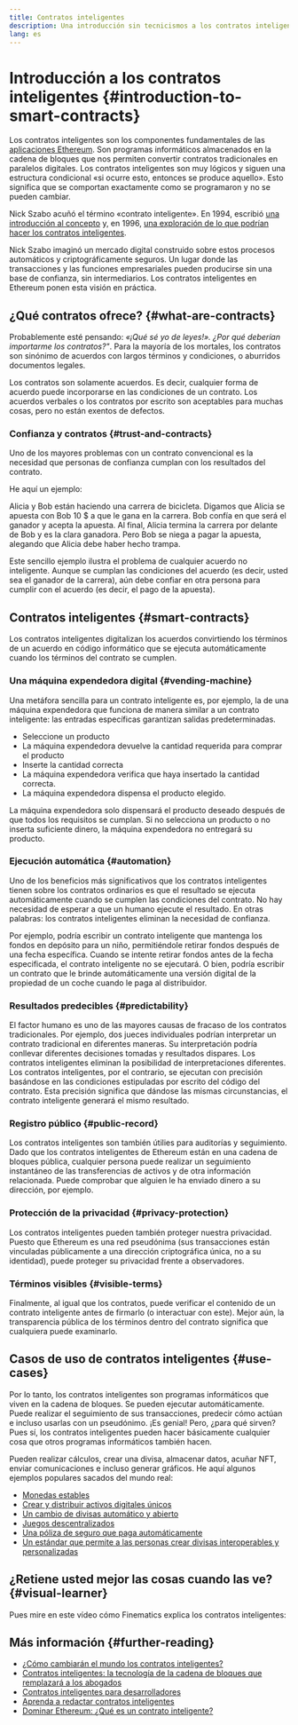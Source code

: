 ```yaml
---
title: Contratos inteligentes
description: Una introducción sin tecnicismos a los contratos inteligentes
lang: es
---
```


# Introducción a los contratos inteligentes {#introduction-to-smart-contracts}

Los contratos inteligentes son los componentes fundamentales de las [aplicaciones Ethereum](/dapps/). Son programas informáticos almacenados en la cadena de bloques que nos permiten convertir contratos tradicionales en paralelos digitales. Los contratos inteligentes son muy lógicos y siguen una estructura condicional «si ocurre esto, entonces se produce aquello». Esto significa que se comportan exactamente como se programaron y no se pueden cambiar.

Nick Szabo acuñó el término «contrato inteligente». En 1994, escribió [una introducción al concepto](https://www.fon.hum.uva.nl/rob/Courses/InformationInSpeech/CDROM/Literature/LOTwinterschool2006/szabo.best.vwh.net/smart.contracts.html) y, en 1996, [una exploración de lo que podrían hacer los contratos inteligentes](https://www.fon.hum.uva.nl/rob/Courses/InformationInSpeech/CDROM/Literature/LOTwinterschool2006/szabo.best.vwh.net/smart_contracts_2.html).

Nick Szabo imaginó un mercado digital construido sobre estos procesos automáticos y criptográficamente seguros. Un lugar donde las transacciones y las funciones empresariales pueden producirse sin una base de confianza, sin intermediarios. Los contratos inteligentes en Ethereum ponen esta visión en práctica.

## ¿Qué contratos ofrece? {#what-are-contracts}

Probablemente esté pensando: _«¡Qué sé yo de leyes!». ¿Por qué deberían importarme los contratos?"_. Para la mayoría de los mortales, los contratos son sinónimo de acuerdos con largos términos y condiciones, o aburridos documentos legales.

Los contratos son solamente acuerdos. Es decir, cualquier forma de acuerdo puede incorporarse en las condiciones de un contrato. Los acuerdos verbales o los contratos por escrito son aceptables para muchas cosas, pero no están exentos de defectos.

### Confianza y contratos {#trust-and-contracts}

Uno de los mayores problemas con un contrato convencional es la necesidad que personas de confianza cumplan con los resultados del contrato.

He aquí un ejemplo:

Alicia y Bob están haciendo una carrera de bicicleta. Digamos que Alicia se apuesta con Bob 10 $ a que le gana en la carrera. Bob confía en que será el ganador y acepta la apuesta. Al final, Alicia termina la carrera por delante de Bob y es la clara ganadora. Pero Bob se niega a pagar la apuesta, alegando que Alicia debe haber hecho trampa.

Este sencillo ejemplo ilustra el problema de cualquier acuerdo no inteligente. Aunque se cumplan las condiciones del acuerdo (es decir, usted sea el ganador de la carrera), aún debe confiar en otra persona para cumplir con el acuerdo (es decir, el pago de la apuesta).

## Contratos inteligentes {#smart-contracts}

Los contratos inteligentes digitalizan los acuerdos convirtiendo los términos de un acuerdo en código informático que se ejecuta automáticamente cuando los términos del contrato se cumplen.

### Una máquina expendedora digital {#vending-machine}

Una metáfora sencilla para un contrato inteligente es, por ejemplo, la de una máquina expendedora que funciona de manera similar a un contrato inteligente: las entradas específicas garantizan salidas predeterminadas.

- Seleccione un producto
- La máquina expendedora devuelve la cantidad requerida para comprar el producto
- Inserte la cantidad correcta
- La máquina expendedora verifica que haya insertado la cantidad correcta.
- La máquina expendedora dispensa el producto elegido.

La máquina expendedora solo dispensará el producto deseado después de que todos los requisitos se cumplan. Si no selecciona un producto o no inserta suficiente dinero, la máquina expendedora no entregará su producto.

### Ejecución automática {#automation}

Uno de los beneficios más significativos que los contratos inteligentes tienen sobre los contratos ordinarios es que el resultado se ejecuta automáticamente cuando se cumplen las condiciones del contrato. No hay necesidad de esperar a que un humano ejecute el resultado. En otras palabras: los contratos inteligentes eliminan la necesidad de confianza.

Por ejemplo, podría escribir un contrato inteligente que mantenga los fondos en depósito para un niño, permitiéndole retirar fondos después de una fecha específica. Cuando se intente retirar fondos antes de la fecha especificada, el contrato inteligente no se ejecutará. O bien, podría escribir un contrato que le brinde automáticamente una versión digital de la propiedad de un coche cuando le paga al distribuidor.

### Resultados predecibles {#predictability}

El factor humano es uno de las mayores causas de fracaso de los contratos tradicionales. Por ejemplo, dos jueces individuales podrían interpretar un contrato tradicional en diferentes maneras. Su interpretación podría conllevar diferentes decisiones tomadas y resultados dispares. Los contratos inteligentes eliminan la posibilidad de interpretaciones diferentes. Los contratos inteligentes, por el contrario, se ejecutan con precisión basándose en las condiciones estipuladas por escrito del código del contrato. Esta precisión significa que dándose las mismas circunstancias, el contrato inteligente generará el mismo resultado.

### Registro público {#public-record}

Los contratos inteligentes son también útilies para auditorías y seguimiento. Dado que los contratos inteligentes de Ethereum están en una cadena de bloques pública, cualquier persona puede realizar un seguimiento instantáneo de las transferencias de activos y de otra información relacionada. Puede comprobar que alguien le ha enviado dinero a su dirección, por ejemplo.

### Protección de la privacidad {#privacy-protection}

Los contratos inteligentes pueden también proteger nuestra privacidad. Puesto que Ethereum es una red pseudónima (sus transacciones están vinculadas públicamente a una dirección criptográfica única, no a su identidad), puede proteger su privacidad frente a observadores.

### Términos visibles {#visible-terms}

Finalmente, al igual que los contratos, puede verificar el contenido de un contrato inteligente antes de firmarlo (o interactuar con este). Mejor aún, la transparencia pública de los términos dentro del contrato significa que cualquiera puede examinarlo.

## Casos de uso de contratos inteligentes {#use-cases}

Por lo tanto, los contratos inteligentes son programas informáticos que viven en la cadena de bloques. Se pueden ejecutar automáticamente. Puede realizar el seguimiento de sus transacciones, predecir cómo actúan e incluso usarlas con un pseudónimo. ¡Es genial! Pero, ¿para qué sirven? Pues sí, los contratos inteligentes pueden hacer básicamente cualquier cosa que otros programas informáticos también hacen.

Pueden realizar cálculos, crear una divisa, almacenar datos, acuñar NFT, enviar comunicaciones e incluso generar gráficos. He aquí algunos ejemplos populares sacados del mundo real:

- [Monedas estables](/stablecoins/)
- [Crear y distribuir activos digitales únicos](/nft/)
- [Un cambio de divisas automático y abierto](/get-eth/#dex)
- [Juegos descentralizados](/dapps/?category=gaming)
- [Una póliza de seguro que paga automáticamente](https://etherisc.com/)
- [Un estándar que permite a las personas crear divisas interoperables y personalizadas](/developers/docs/standards/tokens/)

## ¿Retiene usted mejor las cosas cuando las ve? {#visual-learner}

Pues mire en este vídeo cómo Finematics explica los contratos inteligentes:

<YouTube id="pWGLtjG-F5c" />

## Más información {#further-reading}

- [¿Cómo cambiarán el mundo los contratos inteligentes?](https://www.youtube.com/watch?v=pA6CGuXEKtQ)
- [Contratos inteligentes: la tecnología de la cadena de bloques que remplazará a los abogados](https://blockgeeks.com/guides/smart-contracts/)
- [Contratos inteligentes para desarrolladores](/developers/docs/smart-contracts/)
- [Aprenda a redactar contratos inteligentes](/developers/learning-tools/)
- [Dominar Ethereum: ¿Qué es un contrato inteligente?](https://github.com/ethereumbook/ethereumbook/blob/develop/07smart-contracts-solidity.asciidoc#what-is-a-smart-contract)
